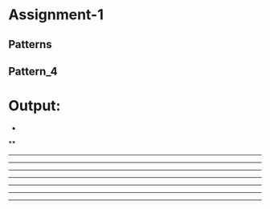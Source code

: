 # Assignment-1
## Patterns
## Pattern_4

# Output:
*
**
***
****
*****
******
*******
********
*********